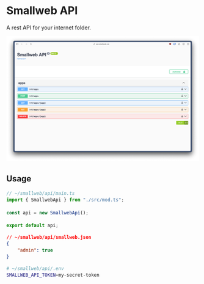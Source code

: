 # Smallweb API

A rest API for your internet folder.

![swagger UI](./img/swagger-ui.png)

## Usage

```ts
// ~/smallweb/api/main.ts
import { SmallwebApi } from "./src/mod.ts";

const api = new SmallwebApi();

export default api;
```

```json
// ~/smallweb/api/smallweb.json
{
    "admin": true
}
```

```sh
# ~/smallweb/api/.env
SMALLWEB_API_TOKEN=my-secret-token
```
